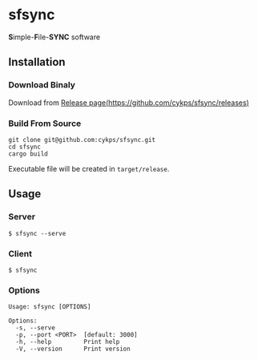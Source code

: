 # sfsync

**S**imple-**F**ile-**SYNC** software

## Installation

### Download Binaly

Download from [Release page(https://github.com/cykps/sfsync/releases)](https://github.com/cykps/sfsync/releases)

### Build From Source

```
git clone git@github.com:cykps/sfsync.git
cd sfsync
cargo build
```

Executable file will be created in `target/release`.

## Usage

### Server

```
$ sfsync --serve
```

### Client

```
$ sfsync
```

### Options

```
Usage: sfsync [OPTIONS]

Options:
  -s, --serve
  -p, --port <PORT>  [default: 3000]
  -h, --help         Print help
  -V, --version      Print version
```

